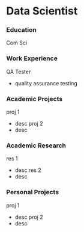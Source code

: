 # Data Scientist

### Education
Com Sci

### Work Experience
QA Tester
- quality assurance testing

### Academic Projects
proj 1
- desc
proj 2
- desc

### Academic Research
res 1
- desc
res 2
- desc

### Personal Projects
proj 1
- desc
proj 2
- desc
